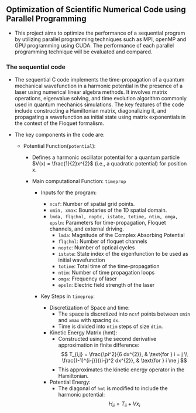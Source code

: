## Optimization of Scientific Numerical Code using Parallel Programming

- This project aims to optimize the performance of a sequential program by utilizing parallel programming techniques such as MPI, openMP and GPU programming using CUDA. The performance of each parallel programming technique will be evaluated and compared.

### The sequential code
- The sequential C code implements the time-propagation of a quantum mechanical wavefunction in a harmonic potential in the presence of a laser using numerical linear algebra methods. It involves matrix operations, eigenvalue solving, and time evolution algorithm commonly used in quantum mechanics simulations. The key features of the code include constructing a Hamiltonian matrix, diagonalizing it, and propagating a wavefunction as initial state using matrix exponentials in the context of the Floquet formalism.

- The key components in the code are:
  - Potential Function(`potential`):
    - Defines a harmonic oscillator potential for a quantum particle $V(x) = \frac{1}{2}x^{2}$ (i.e., a quadratic potential) for position x.

    - Main computational Function: `timeprop`
      - Inputs for the program:
        - `ncsf`: Number of spatial grid points.
        - `xmin, xmax`: Boundaries of the 1D spatial domain.
        - `lmda, flqchnl, noptc, istate, totime, ntim, omga, epsln`: Parameters for time-propagation, Floquet channels, and external driving.
          - `lmda`: Magnitude of the Complex Absorbing Potential
          - `flqchnl`: Number of floquet channels
          - `noptc`: Number of optical cycles
          - `istate`: State index of the eigenfunction to be used as initial wavefunction
          - `totime`: Total time of the time-propagation
          - `ntim`: Number of time propagation loops
          - `omga`: Frequency of laser
          - `epsln`: Electric field strength of the laser 

      - Key Steps in `timeprop`:
        - Discretization of Space and time: 
          - The space is discretized into `ncsf` points between `xmin` and `xmax` with spacing `dx`.
          - Time is divided into `ntim` steps of size `dtim`.
        - Kinetic Energy Matrix (hmt):
          - Constructed using the second derivative approximation in finite difference:
                    $$
                    T_{i,j} = 
                      \frac{\pi^2}{6 dx^{2}}, & \text{for } i = j \\ 
                      \frac{(-1)^{i-j}}{(i-j)^2 dx^{2}}, & \text{for } i \ne j
                    $$ 
          - This approximates the kinetic energy operator in the Hamiltonian.
        - Potential Energy: 
          - The diagonal of `hmt` is modified to include the harmonic potential:
            $$H_{ii} = T_{ii} + V{x_i}$$
